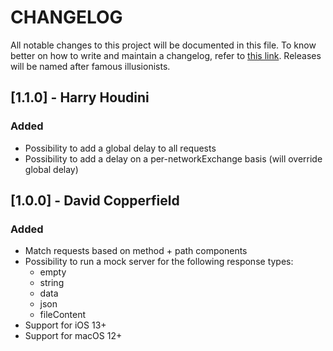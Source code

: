 # CHANGELOG
All notable changes to this project will be documented in this file. To know better on how to write and maintain a changelog, refer to [this link](https://keepachangelog.com/en/1.0.0/).
Releases will be named after famous illusionists.

## [1.1.0] - Harry Houdini

### Added
- Possibility to add a global delay to all requests
- Possibility to add a delay on a per-networkExchange basis (will override global delay)

## [1.0.0] - David Copperfield

### Added
- Match requests based on method + path components
- Possibility to run a mock server for the following response types:
  - empty
  - string
  - data
  - json
  - fileContent
- Support for iOS 13+
- Support for macOS 12+
